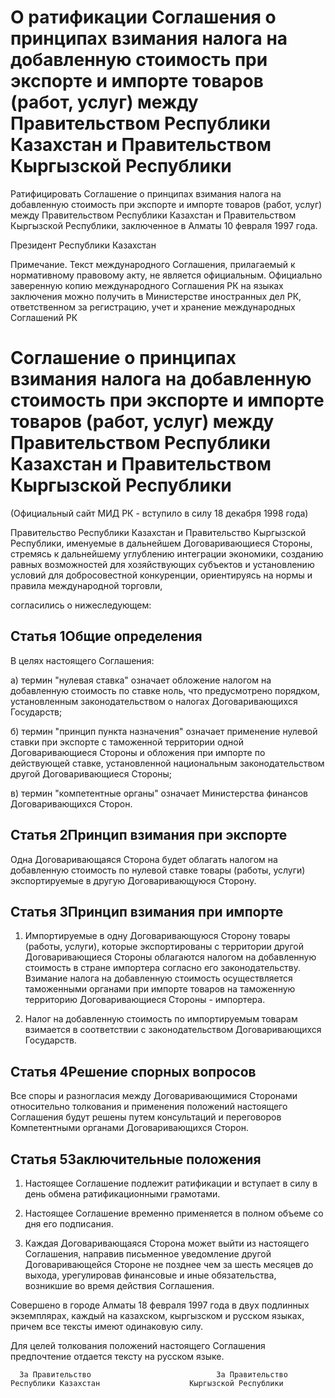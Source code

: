 # О ратификации Соглашения о принципах взимания налога на добавленную стоимость при экспорте и импорте товаров (работ, услуг) между Правительством Республики Казахстан и Правительством Кыргызской Республики

Ратифицировать Соглашение о принципах взимания налога на добавленную стоимость при экспорте и импорте товаров (работ, услуг) между Правительством Республики Казахстан и Правительством Кыргызской Республики, заключенное в Алматы 10 февраля 1997 года.

Президент Республики Казахстан

Примечание. Текст международного Соглашения, прилагаемый к нормативному правовому акту, не является официальным. Официально заверенную копию международного Соглашения РК на языках заключения можно получить в Министерстве иностранных дел РК, ответственном за регистрацию, учет и хранение международных Соглашений РК

# Соглашение о принципах взимания налога на добавленную стоимость при экспорте и импорте товаров (работ, услуг) между Правительством Республики Казахстан и Правительством Кыргызской Республики

(Официальный сайт МИД РК - вступило в силу 18 декабря 1998 года)

Правительство Республики Казахстан и Правительство Кыргызской Республики, именуемые в дальнейшем Договаривающиеся Стороны, стремясь к дальнейшему углублению интеграции экономики, созданию равных возможностей для хозяйствующих субъектов и установлению условий для добросовестной конкуренции, ориентируясь на нормы и правила международной торговли,

согласились о нижеследующем:

## Статья 1Общие определения

В целях настоящего Соглашения:

а) термин "нулевая ставка" означает обложение налогом на добавленную стоимость по ставке ноль, что предусмотрено порядком, установленным законодательством о налогах Договаривающихся Государств;

б) термин "принцип пункта назначения" означает применение нулевой ставки при экспорте с таможенной территории одной Договаривающиеся Стороны и обложения при импорте по действующей ставке, установленной национальным законодательством другой Договаривающиеся Стороны;

в) термин "компетентные органы" означает Министерства финансов Договаривающихся Сторон.

## Статья 2Принцип взимания при экспорте

Одна Договаривающаяся Сторона будет облагать налогом на добавленную стоимость по нулевой ставке товары (работы, услуги) экспортируемые в другую Договаривающуюся Сторону.

## Статья 3Принцип взимания при импорте

1. Импортируемые в одну Договаривающуюся Сторону товары (работы, услуги), которые экспортированы с территории другой Договаривающиеся Стороны облагаются налогом на добавленную стоимость в стране импортера согласно его законодательству. Взимание налога на добавленную стоимость осуществляется таможенными органами при импорте товаров на таможенную территорию Договаривающиеся Стороны - импортера.

2. Налог на добавленную стоимость по импортируемым товарам взимается в соответствии с законодательством Договаривающихся Государств.

## Статья 4Решение спорных вопросов

Все споры и разногласия между Договаривающимися Сторонами относительно толкования и применения положений настоящего Соглашения будут решены путем консультаций и переговоров Компетентными органами Договаривающихся Сторон.

## Статья 5Заключительные положения

1. Настоящее Соглашение подлежит ратификации и вступает в силу в день обмена ратификационными грамотами.

2. Настоящее Соглашение временно применяется в полном объеме со дня его подписания.

3. Каждая Договаривающаяся Сторона может выйти из настоящего Соглашения, направив письменное уведомление другой Договаривающейся Стороне не позднее чем за шесть месяцев до выхода, урегулировав финансовые и иные обязательства, возникшие во время действия Соглашения.

Совершено в городе Алматы 18 февраля 1997 года в двух подлинных экземплярах, каждый на казахском, кыргызском и русском языках, причем все тексты имеют одинаковую силу.

Для целей толкования положений настоящего Соглашения предпочтение отдается тексту на русском языке.

      За Правительство                            За Правительство      Республики Казахстан                    Кыргызской Республики

